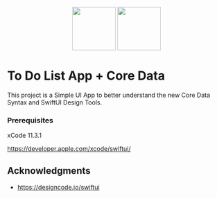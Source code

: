 <p align="center">
<img src="https://developer.apple.com/assets/elements/icons/swiftui/swiftui-96x96_2x.png" height="100" width="100">
<img src="https://miro.medium.com/max/300/1*nm4j_6GfwWpqhuSPlbO-sg.png" height="100" width="100">
</p>

# To Do List App + Core Data

This project is a Simple UI App to better understand the new Core Data Syntax and SwiftUI Design Tools.

### Prerequisites

xCode 11.3.1

https://developer.apple.com/xcode/swiftui/

## Acknowledgments

* https://designcode.io/swiftui
